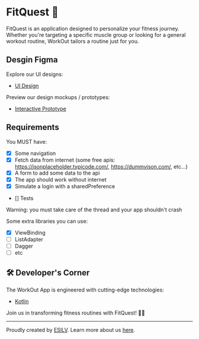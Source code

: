 # FitQuest 💪

FitQuest is an application designed to personalize your fitness journey. Whether you're targeting a specific muscle group or looking for a general workout routine, WorkOut tailors a routine just for you.

## Desgin Figma

Explore our UI designs:
- [UI Design](https://www.figma.com/file/RZrYIUk2yXAzygtfjFdrJv/Mobile-devices?type=design&node-id=116%3A176&mode=design&t=XqjrOy3aXOeteVQ2-1)

Preview our design mockups / prototypes:
- [Interactive Prototype](https://www.figma.com/proto/RZrYIUk2yXAzygtfjFdrJv/Mobile-devices?page-id=116%3A176&type=design&node-id=116-543&viewport=909%2C1004%2C1&t=BkLZoy1M4209mgUK-1&scaling=min-zoom&starting-point-node-id=116%3A543&mode=design)


## Requirements

You MUST have:
- [x] Some navigation
- [x] Fetch data from internet (some free apis: https://jsonplaceholder.typicode.com/, https://dummyjson.com/, etc...)
- [x] A form to add some data to the api
- [x] The app should work without internet
- [x] Simulate a login with a sharedPreference
- [] Tests

Warning: you must take care of the thread and your app shouldn't crash

Some extra libraries you can use:
- [x] ViewBinding
- [ ] ListAdapter
- [ ] Dagger
- [ ] etc

## 🛠️ Developer's Corner

The WorkOut App is engineered with cutting-edge technologies:

- [Kotlin](https://kotlinlang.org/)

Join us in transforming fitness routines with FitQuest! 🏋️‍♀️

---

Proudly created by [ESILV](https://www.esilv.fr/). Learn more about us [here](Documentation/about-us.md).